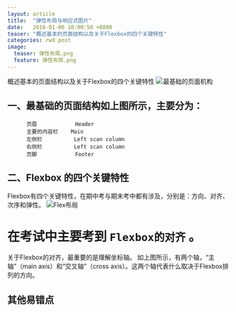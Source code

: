 ```yaml
---
layout: article
title:  "弹性布局与响应式图片"
date:   2018-01-06 10:00:50 +0800
teaser: "概述基本的页面结构以及关于Flexbox的四个关键特性"
categories: rwd post
image:
  teaser: 弹性布局.png
  feature: 弹性布局.png
---
```


概述基本的页面结构以及关于Flexbox的四个关键特性
![最基础的页面机构](https://github.com/929384921/9293849212.github.io/blob/master/i/%E5%9F%BA%E7%A1%80%E7%9A%84%E9%A1%B5%E9%9D%A2%E5%B8%83%E5%B1%80.png?raw=true)

## 一、最基础的页面结构如上图所示，主要分为：
          页眉            Header
          主要的内容栏    Main
          左侧栏          Left scan column
          右侧栏          Left scan column
          页脚            Footer



##  二、Flexbox 的四个关键特性

Flexbox有四个关键特性，在期中考与期末考中都有涉及，分别是：方向、对齐、次序和弹性。
![Flex布局](https://www.w3cplus.com/sites/default/files/blogs/2015/1504/flexbox.png)

# 在考试中主要考到 `Flexbox的对齐`  。

关于Flexbox的对齐，最重要的是理解坐标轴。
如上图所示，有两个轴，“主轴”（main axis）和“交叉轴”（cross axis）。这两个轴代表什么取决于Flexbox排列的方向。



## 其他易错点